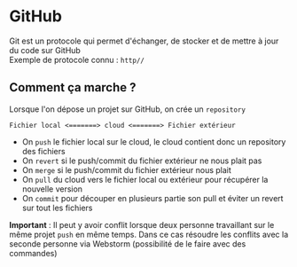 # GitHub

Git est un protocole qui permet d'échanger, de stocker et de mettre à jour du code sur GitHub    
Exemple de protocole connu : `http//`

## Comment ça marche ?

Lorsque l'on dépose un projet sur GitHub, on crée un `repository`

`Fichier local <=======> cloud <=======> Fichier extérieur`

* On `push` le fichier local sur le cloud, le cloud contient donc un repository des fichiers  
* On `revert` si le push/commit du fichier extérieur ne nous plait pas  
* On `merge` si le push/commit du fichier extérieur nous plait  
* On `pull` du cloud vers le fichier local ou extérieur pour récupérer la nouvelle version  
* On `commit` pour découper en plusieurs partie son pull et éviter un revert sur tout les fichiers

**Important** : Il peut y avoir conflit lorsque deux personne travaillant sur le même projet `push` en même temps.
Dans ce cas résoudre les conflits avec la seconde personne via Webstorm (possibilité de le faire avec des commandes)

